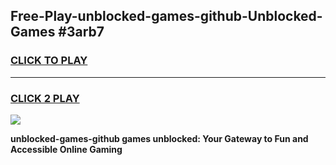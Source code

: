 
## Free-Play-unblocked-games-github-Unblocked-Games #3arb7
<h3>
<a href="https://news.freeplayer.one?title=unblocked-games-github&ref=8M">CLICK TO PLAY</a></h3>
<hr>

<h3>
<a href="https://news.freeplayer.one?title=unblocked-games-github&ref=8M">CLICK 2 PLAY</a>
  
</h3>

<a href="https://news.freeplayer.one?title=unblocked-games-github&ref=8M"><img src="https://clearcache.store/games.png"></a>


**unblocked-games-github games unblocked: Your Gateway to Fun and Accessible Online Gaming**

